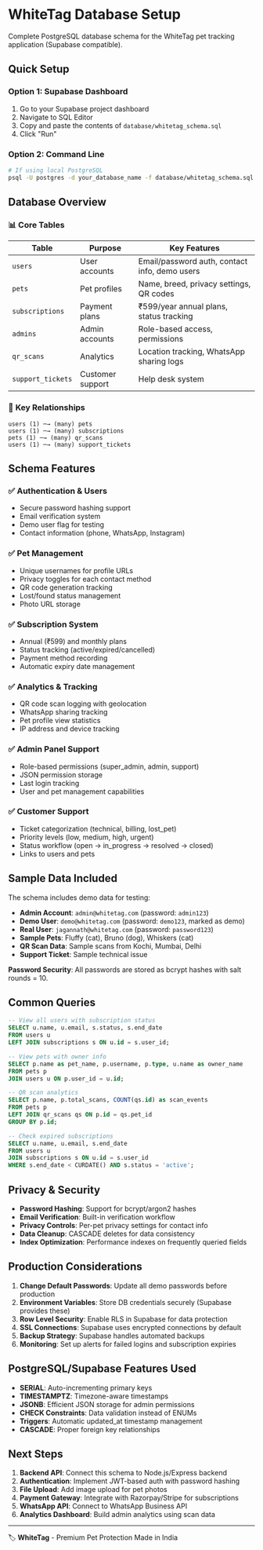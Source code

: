 # WhiteTag Database Setup

Complete PostgreSQL database schema for the WhiteTag pet tracking application (Supabase compatible).

## Quick Setup

### Option 1: Supabase Dashboard
1. Go to your Supabase project dashboard
2. Navigate to SQL Editor
3. Copy and paste the contents of `database/whitetag_schema.sql`
4. Click "Run"

### Option 2: Command Line
```bash
# If using local PostgreSQL
psql -U postgres -d your_database_name -f database/whitetag_schema.sql
```

## Database Overview

### 📊 **Core Tables**

| Table | Purpose | Key Features |
|-------|---------|--------------|
| `users` | User accounts | Email/password auth, contact info, demo users |
| `pets` | Pet profiles | Name, breed, privacy settings, QR codes |
| `subscriptions` | Payment plans | ₹599/year annual plans, status tracking |
| `admins` | Admin accounts | Role-based access, permissions |
| `qr_scans` | Analytics | Location tracking, WhatsApp sharing logs |
| `support_tickets` | Customer support | Help desk system |

### 🔑 **Key Relationships**

```
users (1) ─→ (many) pets
users (1) ─→ (many) subscriptions  
pets (1) ─→ (many) qr_scans
users (1) ─→ (many) support_tickets
```

## Schema Features

### ✅ **Authentication & Users**
- Secure password hashing support
- Email verification system
- Demo user flag for testing
- Contact information (phone, WhatsApp, Instagram)

### ✅ **Pet Management**
- Unique usernames for profile URLs
- Privacy toggles for each contact method
- QR code generation tracking
- Lost/found status management
- Photo URL storage

### ✅ **Subscription System**
- Annual (₹599) and monthly plans
- Status tracking (active/expired/cancelled)
- Payment method recording
- Automatic expiry date management

### ✅ **Analytics & Tracking**
- QR code scan logging with geolocation
- WhatsApp sharing tracking
- Pet profile view statistics
- IP address and device tracking

### ✅ **Admin Panel Support**
- Role-based permissions (super_admin, admin, support)
- JSON permission storage
- Last login tracking
- User and pet management capabilities

### ✅ **Customer Support**
- Ticket categorization (technical, billing, lost_pet)
- Priority levels (low, medium, high, urgent)
- Status workflow (open → in_progress → resolved → closed)
- Links to users and pets

## Sample Data Included

The schema includes demo data for testing:

- **Admin Account**: `admin@whitetag.com` (password: `admin123`)
- **Demo User**: `demo@whitetag.com` (password: `demo123`, marked as demo)
- **Real User**: `jagannath@whitetag.com` (password: `password123`)
- **Sample Pets**: Fluffy (cat), Bruno (dog), Whiskers (cat)
- **QR Scan Data**: Sample scans from Kochi, Mumbai, Delhi
- **Support Ticket**: Sample technical issue

**Password Security**: All passwords are stored as bcrypt hashes with salt rounds = 10.

## Common Queries

```sql
-- View all users with subscription status
SELECT u.name, u.email, s.status, s.end_date 
FROM users u 
LEFT JOIN subscriptions s ON u.id = s.user_id;

-- View pets with owner info
SELECT p.name as pet_name, p.username, p.type, u.name as owner_name 
FROM pets p 
JOIN users u ON p.user_id = u.id;

-- QR scan analytics
SELECT p.name, p.total_scans, COUNT(qs.id) as scan_events 
FROM pets p 
LEFT JOIN qr_scans qs ON p.id = qs.pet_id 
GROUP BY p.id;

-- Check expired subscriptions
SELECT u.name, u.email, s.end_date 
FROM users u 
JOIN subscriptions s ON u.id = s.user_id 
WHERE s.end_date < CURDATE() AND s.status = 'active';
```

## Privacy & Security

- **Password Hashing**: Support for bcrypt/argon2 hashes
- **Email Verification**: Built-in verification workflow
- **Privacy Controls**: Per-pet privacy settings for contact info
- **Data Cleanup**: CASCADE deletes for data consistency
- **Index Optimization**: Performance indexes on frequently queried fields

## Production Considerations

1. **Change Default Passwords**: Update all demo passwords before production
2. **Environment Variables**: Store DB credentials securely (Supabase provides these)
3. **Row Level Security**: Enable RLS in Supabase for data protection
4. **SSL Connections**: Supabase uses encrypted connections by default
5. **Backup Strategy**: Supabase handles automated backups
6. **Monitoring**: Set up alerts for failed logins and subscription expiries

## PostgreSQL/Supabase Features Used

- **SERIAL**: Auto-incrementing primary keys
- **TIMESTAMPTZ**: Timezone-aware timestamps
- **JSONB**: Efficient JSON storage for admin permissions
- **CHECK Constraints**: Data validation instead of ENUMs
- **Triggers**: Automatic updated_at timestamp management
- **CASCADE**: Proper foreign key relationships

## Next Steps

1. **Backend API**: Connect this schema to Node.js/Express backend
2. **Authentication**: Implement JWT-based auth with password hashing
3. **File Upload**: Add image upload for pet photos
4. **Payment Gateway**: Integrate with Razorpay/Stripe for subscriptions
5. **WhatsApp API**: Connect to WhatsApp Business API
6. **Analytics Dashboard**: Build admin analytics using scan data

---

🏷️ **WhiteTag** - Premium Pet Protection Made in India 